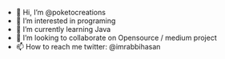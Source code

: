 - 👋 Hi, I’m @poketocreations
- 👀 I’m interested in programing
- 🌱 I’m currently learning Java
- 💞️ I’m looking to collaborate on Opensource / medium project 
- 📫 How to reach me twitter: @imrabbihasan

<!---
poketocreations/poketocreations is a ✨ special ✨ repository because its `README.md` (this file) appears on your GitHub profile.
You can click the Preview link to take a look at your changes.
--->
